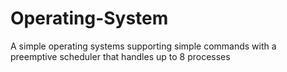 # Operating-System
A simple  operating systems supporting simple commands with a preemptive scheduler that handles up to 8 processes
